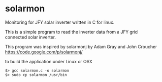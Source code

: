 solarmon
========

Monitoring for JFY solar inverter written in C for linux.

This is a simple program to read the inverter data from a JFY grid connected solar inverter.

This program was inspired by solarmonj by Adam Gray and John Croucher https://code.google.com/p/solarmonj/

to build the application under Linux or OSX

```
$> gcc solarmon.c -o solarmon
$> sudo cp solarmon /usr/bin
```


